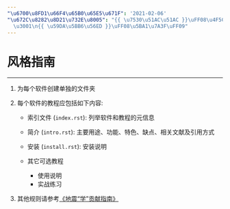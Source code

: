 ```yaml
---
"\u6700\u8FD1\u66F4\u65B0\u65E5\u671F": '2021-02-06'
"\u672C\u8282\u8D21\u732E\u8005": "{{ \u7530\u51AC\u51AC }}\uFF08\u4F5C\u8005\uFF09\
  \u3001\n{{ \u59DA\u5BB6\u56ED }}\uFF08\u5BA1\u7A3F\uFF09"
---
```


# 风格指南

______________________________________________________________________

1. 为每个软件创建单独的文件夹

2. 每个软件的教程应包括如下内容:

   - 索引文件 (`index.rst`): 列举软件和教程的元信息

   - 简介 (`intro.rst`): 主要用途、功能、特色、缺点、相关文献及引用方式

   - 安装 (`install.rst`): 安装说明

   - 其它可选教程

     - 使用说明
     - 实战练习

3. 其他规则请参考[《地震“学”贡献指南》](https://seismo-learn.org/contributing/)
